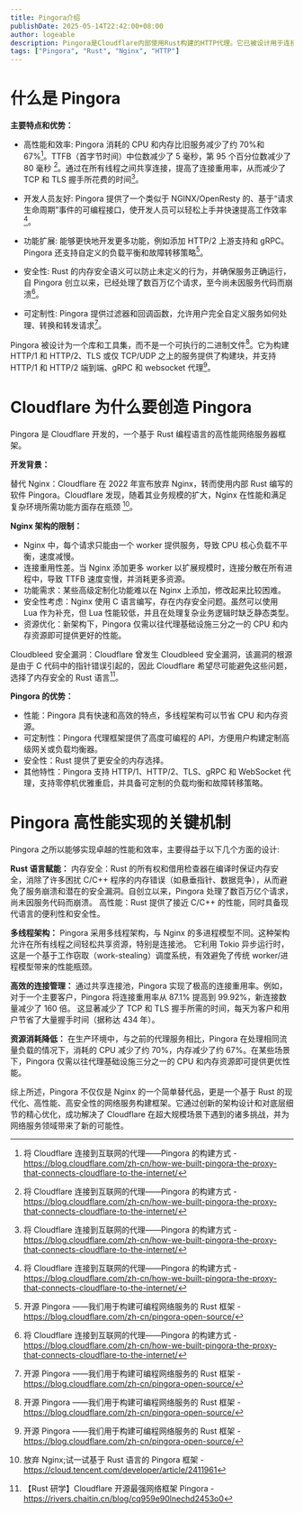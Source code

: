 ```yaml
---
title: Pingora介绍
publishDate: 2025-05-14T22:42:00+08:00
author: logeable
description: Pingora是Cloudflare内部使用Rust构建的HTTP代理。它已被设计用于连接Cloudflare到互联网，每天处理万亿请求，并为Cloudflare客户带来许多新功能。Cloudflare已将其开源，作为一个Rust框架，用于构建可编程的网络服务。
tags: ["Pingora", "Rust", "Nginx", "HTTP"]
---
```


# 什么是 Pingora

**主要特点和优势：**

- 高性能和效率: Pingora 消耗的 CPU 和内存比旧服务减少了约 70%和 67%[^1]。TTFB（首字节时间）中位数减少了 5 毫秒，第 95 个百分位数减少了 80 毫秒 [^1]。通过在所有线程之间共享连接，提高了连接重用率，从而减少了 TCP 和 TLS 握手所花费的时间[^1]。

- 开发人员友好: Pingora 提供了一个类似于 NGINX/OpenResty 的、基于“请求生命周期”事件的可编程接口，使开发人员可以轻松上手并快速提高工作效率[^1]。

- 功能扩展: 能够更快地开发更多功能，例如添加 HTTP/2 上游支持和 gRPC。Pingora 还支持自定义的负载平衡和故障转移策略[^2]。

- 安全性: Rust 的内存安全语义可以防止未定义的行为，并确保服务正确运行，自 Pingora 创立以来，已经处理了数百万亿个请求，至今尚未因服务代码而崩溃[^1]。

- 可定制性: Pingora 提供过滤器和回调函数，允许用户完全自定义服务如何处理、转换和转发请求[^2]。

Pingora 被设计为一个库和工具集，而不是一个可执行的二进制文件[^2]。它为构建 HTTP/1 和 HTTP/2、TLS 或仅 TCP/UDP 之上的服务提供了构建块，并支持 HTTP/1 和 HTTP/2 端到端、gRPC 和 websocket 代理[^2]。

# Cloudflare 为什么要创造 Pingora

Pingora 是 Cloudflare 开发的，一个基于 Rust 编程语言的高性能网络服务器框架。

**开发背景：**

替代 Nginx：Cloudflare 在 2022 年宣布放弃 Nginx，转而使用内部 Rust 编写的软件 Pingora。Cloudflare 发现，随着其业务规模的扩大，Nginx 在性能和满足复杂环境所需功能方面存在瓶颈 [^3]。

**Nginx 架构的限制：**

- Nginx 中，每个请求只能由一个 worker 提供服务，导致 CPU 核心负载不平衡，速度减慢。
- 连接重用性差。当 Nginx 添加更多 worker 以扩展规模时，连接分散在所有进程中，导致 TTFB 速度变慢，并消耗更多资源。
- 功能需求：某些高级定制化功能难以在 Nginx 上添加，修改起来比较困难。
- 安全性考虑：Nginx 使用 C 语言编写，存在内存安全问题。虽然可以使用 Lua 作为补充，但 Lua 性能较低，并且在处理复杂业务逻辑时缺乏静态类型。
- 资源优化：新架构下，Pingora 仅需以往代理基础设施三分之一的 CPU 和内存资源即可提供更好的性能。

Cloudbleed 安全漏洞：Cloudflare 曾发生 Cloudbleed 安全漏洞，该漏洞的根源是由于 C 代码中的指针错误引起的，因此 Cloudflare 希望尽可能避免这些问题， 选择了内存安全的 Rust 语言[^4]。

**Pingora 的优势：**

- 性能：Pingora 具有快速和高效的特点，多线程架构可以节省 CPU 和内存资源。
- 可定制性：Pingora 代理框架提供了高度可编程的 API，方便用户构建定制高级网关或负载均衡器。
- 安全性：Rust 提供了更安全的内存选择。
- 其他特性：Pingora 支持 HTTP/1、HTTP/2、TLS、gRPC 和 WebSocket 代理，支持零停机优雅重启，并具备可定制的负载均衡和故障转移策略。

# Pingora 高性能实现的关键机制

Pingora 之所以能够实现卓越的性能和效率，主要得益于以下几个方面的设计:

**Rust 语言赋能：**
内存安全：Rust 的所有权和借用检查器在编译时保证内存安全，消除了许多困扰 C/C++ 程序的内存错误（如悬垂指针、数据竞争），从而避免了服务崩溃和潜在的安全漏洞。自创立以来，Pingora 处理了数百万亿个请求，尚未因服务代码而崩溃。
高性能：Rust 提供了接近 C/C++ 的性能，同时具备现代语言的便利性和安全性。

**多线程架构：**
Pingora 采用多线程架构，与 Nginx 的多进程模型不同。这种架构允许在所有线程之间轻松共享资源，特别是连接池。
它利用 Tokio 异步运行时，这是一个基于工作窃取（work-stealing）调度系统，有效避免了传统 worker/进程模型带来的性能瓶颈。

**高效的连接管理：**
通过共享连接池，Pingora 实现了极高的连接重用率。例如，对于一个主要客户，Pingora 将连接重用率从 87.1% 提高到 99.92%，新连接数量减少了 160 倍。
这显著减少了 TCP 和 TLS 握手所需的时间，每天为客户和用户节省了大量握手时间（据称达 434 年）。

**资源消耗降低：**
在生产环境中，与之前的代理服务相比，Pingora 在处理相同流量负载的情况下，消耗的 CPU 减少了约 70%，内存减少了约 67%。在某些场景下，Pingora 仅需以往代理基础设施三分之一的 CPU 和内存资源即可提供更优性能。

综上所述，Pingora 不仅仅是 Nginx 的一个简单替代品，更是一个基于 Rust 的现代化、高性能、高安全性的网络服务构建框架。它通过创新的架构设计和对底层细节的精心优化，成功解决了 Cloudflare 在超大规模场景下遇到的诸多挑战，并为网络服务领域带来了新的可能性。

[^1]: 将 Cloudflare 连接到互联网的代理——Pingora 的构建方式 - https://blog.cloudflare.com/zh-cn/how-we-built-pingora-the-proxy-that-connects-cloudflare-to-the-internet/
[^2]: 开源 Pingora ——我们用于构建可编程网络服务的 Rust 框架 - https://blog.cloudflare.com/zh-cn/pingora-open-source/
[^3]: 放弃 Nginx;试一试基于 Rust 语言的 Pingora 框架 - https://cloud.tencent.com/developer/article/2411961
[^4]: 【Rust 研学】Cloudflare 开源最强网络框架 Pingora - https://rivers.chaitin.cn/blog/cq959e90lnechd2453o0
